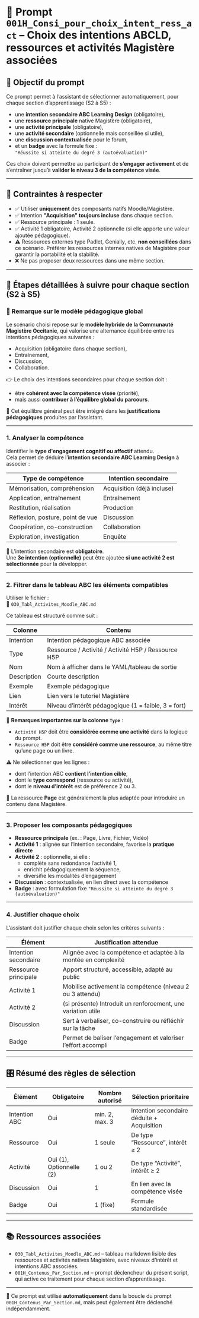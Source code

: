 # 🧠 Prompt `001H_Consi_pour_choix_intent_ress_act` – Choix des intentions ABCLD, ressources et activités Magistère associées

## 🎯 Objectif du prompt

Ce prompt permet à l’assistant de sélectionner automatiquement, pour chaque section d’apprentissage (S2 à S5) :
- une **intention secondaire ABC Learning Design** (obligatoire),
- une **ressource principale** native Magistère (obligatoire),
- une **activité principale** (obligatoire),
- une **activité secondaire** (optionnelle mais conseillée si utile),
- une **discussion contextualisée** pour le forum,
- et un **badge** avec la formule fixe :  
  `"Réussite si atteinte du degré 3 (autoévaluation)"`

Ces choix doivent permettre au participant de **s’engager activement** et de s’entraîner jusqu’à **valider le niveau 3 de la compétence visée**.

---

## 📌 Contraintes à respecter

- ✅ Utiliser **uniquement** des composants natifs Moodle/Magistère.
- ✅ Intention **"Acquisition" toujours incluse** dans chaque section.
- ✅ Ressource principale : 1 seule.
- ✅ Activité 1 obligatoire, Activité 2 optionnelle (si elle apporte une valeur ajoutée pédagogique).
- ⚠️ Ressources externes type Padlet, Genially, etc. **non conseillées** dans ce scénario. Préférer les ressources internes natives de Magistère pour garantir la portabilité et la stabilité.
- ❌ Ne pas proposer deux ressources dans une même section.

---

## 🧭 Étapes détaillées à suivre pour chaque section (S2 à S5)

### 🔹 Remarque sur le modèle pédagogique global

Le scénario choisi repose sur le **modèle hybride de la Communauté Magistère Occitanie**, qui valorise une alternance équilibrée entre les intentions pédagogiques suivantes :
- Acquisition (obligatoire dans chaque section),
- Entraînement,
- Discussion,
- Collaboration.

👉 Le choix des intentions secondaires pour chaque section doit :
- être **cohérent avec la compétence visée** (priorité),
- mais aussi **contribuer à l’équilibre global du parcours**.

📌 Cet équilibre général peut être intégré dans les **justifications pédagogiques** produites par l’assistant.

---

### 1. Analyser la compétence

Identifier le **type d'engagement cognitif ou affectif** attendu.  
Cela permet de déduire l’**intention secondaire ABC Learning Design** à associer :

| Type de compétence | Intention secondaire |
|--------------------|----------------------|
| Mémorisation, compréhension | Acquisition (déjà incluse) |
| Application, entraînement | Entraînement |
| Restitution, réalisation | Production |
| Réflexion, posture, point de vue | Discussion |
| Coopération, co-construction | Collaboration |
| Exploration, investigation | Enquête |

🎯 L’intention secondaire est **obligatoire**.  
Une **3e intention (optionnelle)** peut être ajoutée **si une activité 2 est sélectionnée** pour la développer.

---

### 2. Filtrer dans le tableau ABC les éléments compatibles

Utiliser le fichier :  
📎 `030_Tabl_Activites_Moodle_ABC.md`

Ce tableau est structuré comme suit :

| Colonne     | Contenu |
|-------------|---------|
| Intention   | Intention pédagogique ABC associée |
| Type        | Ressource / Activité / Activité H5P / Ressource H5P |
| Nom         | Nom à afficher dans le YAML/tableau de sortie |
| Description | Courte description |
| Exemple     | Exemple pédagogique |
| Lien        | Lien vers le tutoriel Magistère |
| Intérêt     | Niveau d’intérêt pédagogique (1 = faible, 3 = fort) |

📌 **Remarques importantes sur la colonne `Type`** :
- `Activité H5P` doit être **considérée comme une activité** dans la logique du prompt.
- `Ressource H5P` doit être **considéré comme une ressource**, au même titre qu’une page ou un livre.

⚠️ Ne sélectionner que les lignes :
- dont l’intention ABC **contient l’intention cible**,
- dont le **type correspond** (ressource ou activité),
- dont le **niveau d’intérêt** est de préférence 2 ou 3.

📘 La ressource **Page** est généralement la plus adaptée pour introduire un contenu dans Magistère.


---

### 3. Proposer les composants pédagogiques

- **Ressource principale** (ex. : Page, Livre, Fichier, Vidéo)
- **Activité 1** : alignée sur l’intention secondaire, favorise la **pratique directe**
- **Activité 2** : optionnelle, si elle :
  - complète sans redondance l’activité 1,
  - enrichit pédagogiquement la séquence,
  - diversifie les modalités d’engagement
- **Discussion** : contextualisée, en lien direct avec la compétence
- **Badge** : avec formulation fixe `"Réussite si atteinte du degré 3 (autoévaluation)"`

---

### 4. Justifier chaque choix

L’assistant doit justifier chaque choix selon les critères suivants :

| Élément         | Justification attendue |
|----------------|-------------------------|
| Intention secondaire | Alignée avec la compétence et adaptée à la montée en complexité |
| Ressource principale | Apport structuré, accessible, adapté au public |
| Activité 1 | Mobilise activement la compétence (niveau 2 ou 3 attendu) |
| Activité 2 | (si présente) Introduit un renforcement, une variation utile |
| Discussion | Sert à verbaliser, co-construire ou réfléchir sur la tâche |
| Badge | Permet de baliser l’engagement et valoriser l’effort accompli |

---

## 🎛️ Résumé des règles de sélection

| Élément       | Obligatoire | Nombre autorisé | Sélection prioritaire |
|---------------|-------------|------------------|------------------------|
| Intention ABC | Oui         | min. 2, max. 3   | Intention secondaire déduite + Acquisition |
| Ressource     | Oui         | 1 seule          | De type “Ressource”, intérêt ≥ 2 |
| Activité      | Oui (1), Optionnelle (2) | 1 ou 2 | De type “Activité”, intérêt ≥ 2 |
| Discussion    | Oui         | 1                | En lien avec la compétence visée |
| Badge         | Oui         | 1 (fixe)         | Formule standardisée |

---

## 📚 Ressources associées
- `030_Tabl_Activites_Moodle_ABC.md` – tableau markdown lisible des ressources et activités natives Magistère, avec niveaux d’intérêt et intentions ABC associées.
- `001H_Contenus_Par_Section.md` – prompt déclencheur du présent script, qui active ce traitement pour chaque section d’apprentissage.

---

🚀 Ce prompt est utilisé **automatiquement** dans la boucle du prompt `001H_Contenus_Par_Section.md`, mais peut également être déclenché indépendamment.




